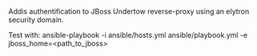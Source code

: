 
Addis authentification to JBoss Undertow reverse-proxy using an elytron security domain.

Test with: 
   ansible-playbook -i ansible/hosts.yml ansible/playbook.yml -e jboss_home=<path_to_jboss>


